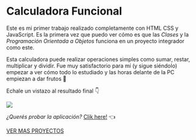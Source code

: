 # Calculadora Funcional

Este es mi primer trabajo realizado completamente con HTML CSS y JavaScript. 
Es la primera vez que puedo ver cómo es que las *Clases* y la *Programación Orientada a Objetos* funciona en un proyecto integrador como este.

Esta calculadora puede realizar operaciones simples como sumar, restar, multiplicar y dividir.
Fue muy satisfactorio para mí (y sigue siéndolo) empezar a ver cómo todo lo estudiado y las horas delante de la PC empiezan a dar frutos 🍓

Echale un vistazo al resultado final 👇

<img src="https://github.com/lautaronahuelc/calculadora/blob/master/captura-resultado-final.png"/>

*¿Querés probar la aplicación?* [Clik here!](https://violet-calculator.netlify.app/) 👈

[VER MAS PROYECTOS](https://github.com/lautaronahuelc?tab=repositories)
